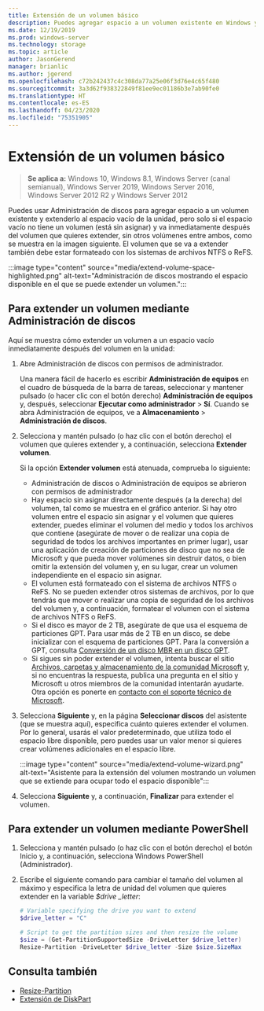 ```yaml
---
title: Extensión de un volumen básico
description: Puedes agregar espacio a un volumen existente en Windows y extenderlo al espacio vacío de la unidad, pero solo si el espacio vacío no tiene un volumen (está sin asignar) y va inmediatamente después del volumen que quieres extender, sin otros volúmenes en medio. En este artículo se describe cómo hacerlo.
ms.date: 12/19/2019
ms.prod: windows-server
ms.technology: storage
ms.topic: article
author: JasonGerend
manager: brianlic
ms.author: jgerend
ms.openlocfilehash: c72b242437c4c308da77a25e06f3d76e4c65f480
ms.sourcegitcommit: 3a3d62f938322849f81ee9ec01186b3e7ab90fe0
ms.translationtype: HT
ms.contentlocale: es-ES
ms.lasthandoff: 04/23/2020
ms.locfileid: "75351905"
---
```

# <a name="extend-a-basic-volume"></a>Extensión de un volumen básico

> **Se aplica a:** Windows 10, Windows 8.1, Windows Server (canal semianual), Windows Server 2019, Windows Server 2016, Windows Server 2012 R2 y Windows Server 2012

Puedes usar Administración de discos para agregar espacio a un volumen existente y extenderlo al espacio vacío de la unidad, pero solo si el espacio vacío no tiene un volumen (está sin asignar) y va inmediatamente después del volumen que quieres extender, sin otros volúmenes entre ambos, como se muestra en la imagen siguiente. El volumen que se va a extender también debe estar formateado con los sistemas de archivos NTFS o ReFS.

:::image type="content" source="media/extend-volume-space-highlighted.png" alt-text="Administración de discos mostrando el espacio disponible en el que se puede extender un volumen.":::

## <a name="to-extend-a-volume-by-using-disk-management"></a>Para extender un volumen mediante Administración de discos

Aquí se muestra cómo extender un volumen a un espacio vacío inmediatamente después del volumen en la unidad:

1. Abre Administración de discos con permisos de administrador.

   Una manera fácil de hacerlo es escribir **Administración de equipos** en el cuadro de búsqueda de la barra de tareas, seleccionar y mantener pulsado (o hacer clic con el botón derecho) **Administración de equipos** y, después, seleccionar **Ejecutar como administrador** > **Sí**. Cuando se abra Administración de equipos, ve a **Almacenamiento** > **Administración de discos**.
2. Selecciona y mantén pulsado (o haz clic con el botón derecho) el volumen que quieres extender y, a continuación, selecciona **Extender volumen**.

   Si la opción **Extender volumen** está atenuada, comprueba lo siguiente:
    - Administración de discos o Administración de equipos se abrieron con permisos de administrador
    - Hay espacio sin asignar directamente después (a la derecha) del volumen, tal como se muestra en el gráfico anterior. Si hay otro volumen entre el espacio sin asignar y el volumen que quieres extender, puedes eliminar el volumen del medio y todos los archivos que contiene (asegúrate de mover o de realizar una copia de seguridad de todos los archivos importantes en primer lugar), usar una aplicación de creación de particiones de disco que no sea de Microsoft y que pueda mover volúmenes sin destruir datos, o bien omitir la extensión del volumen y, en su lugar, crear un volumen independiente en el espacio sin asignar.
    - El volumen está formateado con el sistema de archivos NTFS o ReFS. No se pueden extender otros sistemas de archivos, por lo que tendrás que mover o realizar una copia de seguridad de los archivos del volumen y, a continuación, formatear el volumen con el sistema de archivos NTFS o ReFS.
    - Si el disco es mayor de 2 TB, asegúrate de que usa el esquema de particiones GPT. Para usar más de 2 TB en un disco, se debe inicializar con el esquema de particiones GPT. Para la conversión a GPT, consulta [Conversión de un disco MBR en un disco GPT](change-an-mbr-disk-into-a-gpt-disk.md).
    - Si sigues sin poder extender el volumen, intenta buscar el sitio [Archivos, carpetas y almacenamiento de la comunidad Microsoft](https://answers.microsoft.com/en-us/windows/forum/windows_10-files?sort=lastreplydate&dir=desc&tab=All&status=all&mod=&modAge=&advFil=&postedAfter=&postedBefore=&threadType=all&isFilterExpanded=true&tm=1514405359639) y, si no encuentras la respuesta, publica una pregunta en el sitio y Microsoft u otros miembros de la comunidad intentarán ayudarte. Otra opción es ponerte en [contacto con el soporte técnico de Microsoft](https://support.microsoft.com/contactus/).

3. Selecciona **Siguiente** y, en la página **Seleccionar discos** del asistente (que se muestra aquí), especifica cuánto quieres extender el volumen. Por lo general, usarás el valor predeterminado, que utiliza todo el espacio libre disponible, pero puedes usar un valor menor si quieres crear volúmenes adicionales en el espacio libre.

   :::image type="content" source="media/extend-volume-wizard.png" alt-text="Asistente para la extensión del volumen mostrando un volumen que se extiende para ocupar todo el espacio disponible":::

4. Selecciona **Siguiente** y, a continuación, **Finalizar** para extender el volumen.

## <a name="to-extend-a-volume-by-using-powershell"></a>Para extender un volumen mediante PowerShell

1. Selecciona y mantén pulsado (o haz clic con el botón derecho) el botón Inicio y, a continuación, selecciona Windows PowerShell (Administrador).
2. Escribe el siguiente comando para cambiar el tamaño del volumen al máximo y especifica la letra de unidad del volumen que quieres extender en la variable *$drive _letter*:

   ```PowerShell
   # Variable specifying the drive you want to extend
   $drive_letter = "C"

   # Script to get the partition sizes and then resize the volume
   $size = (Get-PartitionSupportedSize -DriveLetter $drive_letter)
   Resize-Partition -DriveLetter $drive_letter -Size $size.SizeMax
   ```

## <a name="see-slso"></a>Consulta también

- [Resize-Partition](https://docs.microsoft.com/powershell/module/storage/resize-partition)
- [Extensión de DiskPart](https://docs.microsoft.com/windows-server/administration/windows-commands/extend)
